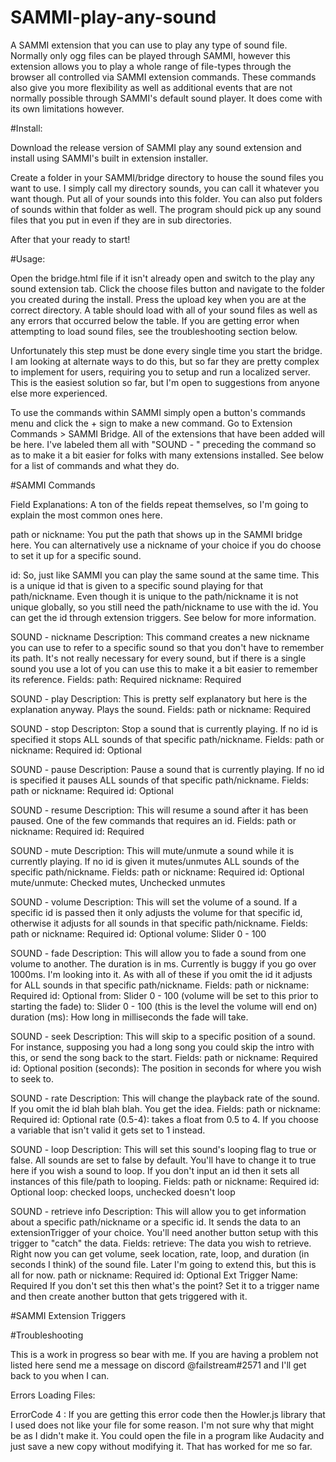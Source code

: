 # SAMMI-play-any-sound
A SAMMI extension that you can use to play any type of sound file. Normally only ogg files can be played through SAMMI, however this extension allows you to play a whole range of file-types through the browser all controlled via SAMMI extension commands. These commands also give you more flexibility as well as additional events that are not normally possible through SAMMI's default sound player. It does come with its own limitations however.

#Install:

Download the release version of SAMMI play any sound extension and install using SAMMI's built in extension installer.

Create a folder in your SAMMI/bridge directory to house the sound files you want to use. I simply call my directory sounds, you can call it whatever you want though. Put all of your sounds into this folder. You can also put folders of sounds within that folder as well. The program should pick up any sound files that you put in even if they are in sub directories.

After that your ready to start!

#Usage:

Open the bridge.html file if it isn't already open and switch to the play any sound extension tab. Click the choose files button and navigate to the folder you created during the install. Press the upload key when you are at the correct directory. A table should load with all of your sound files as well as any errors that occurred below the table. If you are getting error when attempting to load sound files, see the troubleshooting section below.

Unfortunately this step must be done every single time you start the bridge. I am looking at alternate ways to do this, but so far they are pretty complex to implement for users, requiring you to setup and run a localized server. This is the easiest solution so far, but I'm open to suggestions from anyone else more experienced.

To use the commands within SAMMI simply open a button's commands menu and click the + sign to make a new command. Go to Extension Commands > SAMMI Bridge. All of the extensions that have been added will be here. I've labeled them all with "SOUND - " preceding the command so as to make it a bit easier for folks with many extensions installed. See below for a list of commands and what they do.

#SAMMI Commands

Field Explanations: A ton of the fields repeat themselves, so I'm going to explain the most common ones here.

  path or nickname: You put the path that shows up in the SAMMI bridge here. You can alternatively use a nickname of your choice if you do choose to set it up for a specific sound.
  
  id: So, just like SAMMI you can play the same sound at the same time. This is a unique id that is given to a specific sound playing for that path/nickname. Even though it is unique to the path/nickname it is not unique globally, so you still need the path/nickname to use with the id. You can get the id through extension triggers. See below for more information.

SOUND - nickname
  Description: This command creates a new nickname you can use to refer to a specific sound so that you don't have to remember its path. It's not really necessary for every sound, but if there is a single sound you use a lot of you can use this to make it a bit easier to remember its reference.
  Fields: 
    path: Required
    nickname: Required
    
SOUND - play
  Description: This is pretty self explanatory but here is the explanation anyway. Plays the sound.
  Fields: 
    path or nickname: Required
    
SOUND - stop
  Descripton: Stop a sound that is currently playing. If no id is specified it stops ALL sounds of that specific path/nickname.
  Fields: 
    path or nickname: Required
    id: Optional
    
SOUND - pause
  Description: Pause a sound that is currently playing. If no id is specified it pauses ALL sounds of that specific path/nickname.
  Fields:
    path or nickname: Required
    id: Optional
    
SOUND - resume
  Description: This will resume a sound after it has been paused. One of the few commands that requires an id.
  Fields:
    path or nickname: Required
    id: Required
    
SOUND - mute
  Description: This will mute/unmute a sound while it is currently playing. If no id is given it mutes/unmutes ALL sounds of the specific path/nickname.
  Fields:
    path or nickname: Required
    id: Optional
    mute/unmute: Checked mutes, Unchecked unmutes
    
SOUND - volume
  Description: This will set the volume of a sound. If a specific id is passed then it only adjusts the volume for that specific id, otherwise it adjusts for all sounds in that specific path/nickname.
  Fields:
    path or nickname: Required
    id: Optional
    volume: Slider 0 - 100
    
SOUND - fade
  Description: This will allow you to fade a sound from one volume to another. The duration is in ms. Currently is buggy if you go over 1000ms. I'm looking into it. As with all of these if you omit the id it adjusts for ALL sounds in that specific path/nickname.
  Fields:
    path or nickname: Required
    id: Optional
    from: Slider 0 - 100 (volume will be set to this prior to starting the fade)
    to: Slider 0 - 100 (this is the level the volume will end on)
    duration (ms): How long in milliseconds the fade will take.
 
SOUND - seek
  Description: This will skip to a specific position of a sound. For instance, supposing you had a long song you could skip the intro with this, or send the song back to the start.
  Fields:
    path or nickname: Required
    id: Optional
    position (seconds): The position in seconds for where you wish to seek to.
    
SOUND - rate
  Description: This will change the playback rate of the sound. If you omit the id blah blah blah. You get the idea.
  Fields:
    path or nickname: Required
    id: Optional
    rate (0.5-4): takes a float from 0.5 to 4. If you choose a variable that isn't valid it gets set to 1 instead.
    
SOUND - loop
  Description: This will set this sound's looping flag to true or false. All sounds are set to false by default. You'll have to change it to true here if you wish a sound to loop. If you don't input an id then it sets all instances of this file/path to looping.
  Fields:
    path or nickname: Required
    id: Optional
    loop: checked loops, unchecked doesn't loop
    
SOUND - retrieve info
  Description: This will allow you to get information about a specific path/nickname or a specific id. It sends the data to an extensionTrigger of your choice. You'll need another button setup with this trigger to "catch" the data.
  Fields:
    retrieve: The data you wish to retrieve. Right now you can get volume, seek location, rate, loop, and duration (in seconds I think) of the sound file. Later I'm going to extend this, but this is all for now.
    path or nickname: Required
    id: Optional
    Ext Trigger Name: Required If you don't set this then what's the point? Set it to a trigger name and then create another button that gets triggered with it.
  

#SAMMI Extension Triggers

#Troubleshooting

This is a work in progress so bear with me. If you are having a problem not listed here send me a message on discord @failstream#2571 and I'll get back to you when I can.

Errors Loading Files:

ErrorCode 4 : If you are getting this error code then the Howler.js library that I used does not like your file for some reason. I'm not sure why that might be as I didn't make it. You could open the file in a program like Audacity and just save a new copy without modifying it. That has worked for me so far.
